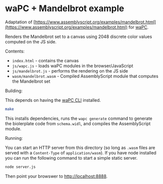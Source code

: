 # waPC + Mandelbrot example

Adaptation of [https://www.assemblyscript.org/examples/mandelbrot.html](https://www.assemblyscript.org/examples/mandelbrot.html) for [waPC](https://github.com/wapc).

Renders the Mandelbrot set to a canvas using 2048 discrete color values computed on the JS side.

Contents:

* `index.html` - contains the canvas
* `js/wapc.js` - loads waPC modules in the browser/JavaScript
* `js/mandelbrot.js` - performs the rendering on the JS side
* `wasm/mandelbrot.wasm` - Compiled AssemblyScript module that computes the Mandelbrot set

Building:

This depends on having the [waPC CLI](https://github.com/wapc/cli.git) installed.

```sh
make
```

This installs dependencies, runs the `wapc generate` command to generate the biolerplate code from `schema.widl`, and compiles the AssemblyScript module.

Running:

You can start an HTTP server from this directory (so long as `.wasm` files are served with a `Content-Type` of `application/wasm`). If you have node installed you can run the following command to start a simple static server.

```sh
node server.js
```

Then point your browswer to [http://localhost:8888](http://localhost:8888).